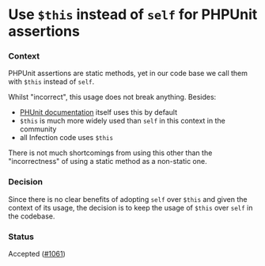 # Use `$this` instead of `self` for PHPUnit assertions

### Context

PHPUnit assertions are static methods, yet in our code base we call them with `$this` instead of
`self`.

Whilst "incorrect", this usage does not break anything. Besides:

- [PHUnit documentation][phpunit-doc] itself uses this by default
- `$this` is much more widely used than `self` in this context in the community
- all Infection code uses `$this`

There is not much shortcomings from using this other than the "incorrectness" of using a static
method as a non-static one.


### Decision

Since there is no clear benefits of adopting `self` over `$this` and given the context of its usage,
the decision is to keep the usage of `$this` over `self` in the codebase.


### Status

Accepted ([#1061][1061])


[phpunit-doc]: https://phpunit.de/manual/6.5/en/appendixes.assertions.html
[1061]: https://github.com/infection/infection/pull/1061
